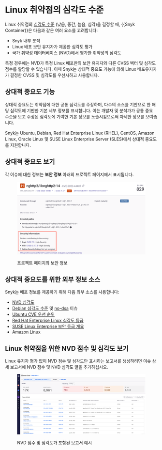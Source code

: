 # Linux 취약점의 심각도 수준

Linux 취약점의 [심각도 수준](../../../manage-risk/prioritize-issues-for-fixing/severity-levels.md) (낮음, 중간, 높음, 심각)을 결정할 때, {{Snyk Container}}은 다음과 같은 여러 요소를 고려합니다:

- Snyk 내부 분석
- Linux 배포 보안 유지자가 제공한 심각도 평가
- 국가 취약성 데이터베이스 (NVD)에서 평가한 취약성의 심각도

특정 경우에는 NVD가 특정 Linux 배포판의 보안 유지자와 다른 CVSS 벡터 및 심각도 점수를 할당할 수 있습니다. 이때 Snyk는 상대적 중요도 기능에 의해 Linux 배포유지자가 결정한 CVSS 및 심각도를 우선시하고 사용합니다.

## 상대적 중요도 기능

상대적 중요도는 취약점에 대한 공통 심각도를 주장하며, 다수의 소스를 기반으로 한 해당 심각도에 기반한 기본 세부 정보를 표시합니다. 이는 개발자 및 분석가가 공통 중요 수준을 보고 주장된 심각도에 기여한 기본 정보를 노출시킴으로써 자세한 정보를 보여줍니다.

Snyk는 Ubuntu, Debian, Red Hat Enterprise Linux (RHEL), CentOS, Amazon Linux, Oracle Linux 및 SUSE Linux Enterprise Server (SLES)에서 상대적 중요도를 지원합니다.

## 상대적 중요도 보기

각 이슈에 대한 정보는 **보안 정보** 아래의 프로젝트 페이지에서 표시됩니다.

<figure><img src="../../../.gitbook/assets/project_page_security_information.png" alt=""><figcaption><p>프로젝트 페이지의 보안 정보</p></figcaption></figure>

## 상대적 중요도를 위한 외부 정보 소스

Snyk는 배포 정보를 제공하기 위해 다음 외부 소스를 사용합니다:

- [NVD 심각도](https://nvd.nist.gov/vuln)
- [Debian 심각도 수준](https://security-team.debian.org/security_tracker.html#severity-levels) 및 [no-dsa](https://security-team.debian.org/security_tracker.html#issues-not-warranting-a-security-advisory) 이슈
- [Ubuntu CVE 우선 순위](https://people.canonical.com/~ubuntu-security/priority.html)
- [Red Hat Enterprise Linux 심각도 등급](https://access.redhat.com/security/updates/classification)
- [SUSE Linux Enterprise 보안 등급 개요](https://www.suse.com/support/security/rating/)
- [Amazon Linux](https://alas.aws.amazon.com/alas2.html)

## Linux 취약점을 위한 NVD 점수 및 심각도 보기

Linux 유지자 평가 없이 NVD 점수 및 심각도만 표시하는 보고서를 생성하려면 이슈 상세 보고서에 NVD 점수 및 NVD 심각도 열을 추가하십시오.

<figure><img src="../../../.gitbook/assets/container-NVD-report.png" alt=""><figcaption><p>NVD 점수 및 심각도가 포함된 보고서 예시</p></figcaption></figure>